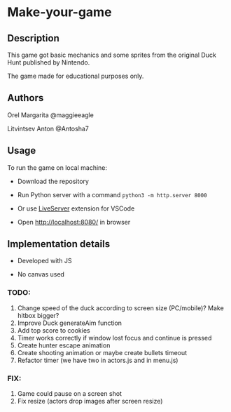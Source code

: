 # Make-your-game

  

## Description

  

This game got basic mechanics and some sprites from the original Duck Hunt published by Nintendo.

The game made for educational purposes only.

  

## Authors

  

Orel Margarita @maggieeagle

Litvintsev Anton @Antosha7

  

## Usage
  
To run the game on local machine:

- Download the repository

- Run Python server with a command `python3 -m http.server 8000`

- Or use [LiveServer](https://marketplace.visualstudio.com/items?itemName=ritwickdey.LiveServer) extension for VSCode

- Open [http://localhost:8080/](http://localhost:8000/) in browser

  

## Implementation details

- Developed with JS

- No canvas used

### TODO: 
1. Change speed of the duck according to screen size (PC/mobile)? Make hitbox bigger?
2. Improve Duck generateAim function
3. Add top score to cookies
4. Timer works correctly if window lost focus and continue is pressed
5. Create hunter escape animation
6. Create shooting animation or maybe create bullets timeout
7. Refactor timer (we have two in actors.js and in menu.js)

### FIX:
1. Game could pause on a screen shot
2. Fix resize (actors drop images after screen resize)
